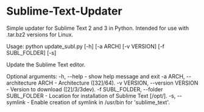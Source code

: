 Sublime-Text-Updater
====================

Simple updater for Sublime Text 2 and 3 in Python. Intended for use with .tar.bz2 versions for Linux.

Usage: python update_subl.py [-h] [-a ARCH] [-v VERSION] [-f SUBL_FOLDER] [-s]

Update the Sublime Text editor.

Optional arguments:
-h, --help - show help message and exit
-a ARCH, --architecture ARCH - Architecture ([32]/64).
-v VERSION, --version VERSION - Version to download ([2]/3/3dev).
-f SUBL_FOLDER, --folder SUBL_FOLDER - Location for installation of Sublime Text [/opt/].
-s, --symlink - Enable creation of symlink in /usr/bin for 'sublime_text'.
